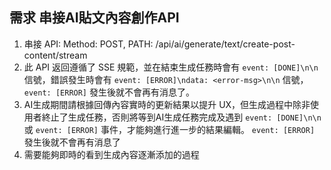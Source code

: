 ## 需求 **串接AI貼文內容創作API**
1. 串接 API: Method: POST, PATH: /api/ai/generate/text/create-post-content/stream
2. 此 API 返回遵循了 SSE 規範，並在結束生成任務時會有 `event: [DONE]\n\n` 信號，錯誤發生時會有 `event: [ERROR]\ndata: <error-msg>\n\n` 信號，`event: [ERROR]` 發生後就不會再有消息了。
3. AI生成期間請根據回傳內容實時的更新結果以提升 UX，但生成過程中除非使用者終止了生成任務，否則將等到AI生成任務完成及遇到 `event: [DONE]\n\n` 或 `event: [ERROR]` 事件，才能夠進行進一步的結果編輯。 `event: [ERROR]` 發生後就不會再有消息了
4. 需要能夠即時的看到生成內容逐漸添加的過程